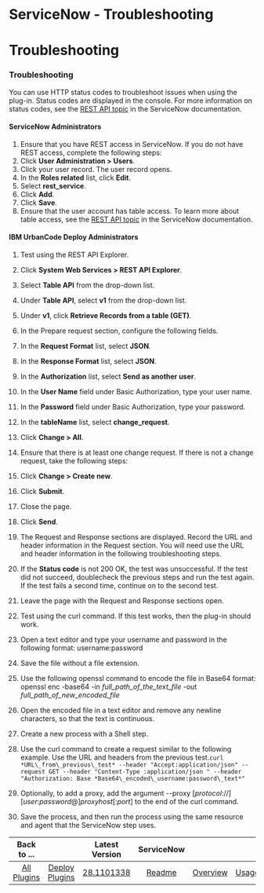 
ServiceNow - Troubleshooting
============================

# Troubleshooting


### Troubleshooting




You can use HTTP status codes to troubleshoot issues when using the plug-in. Status codes are displayed in the console. For more information on status codes, see the [REST API topic](https://wiki.servicenow.com/index.php?title=REST_API#REST_Response_HTTP_Status_Codes) in the ServiceNow documentation.

#### ServiceNow Administrators

1. Ensure that you have REST access in ServiceNow. If you do not have REST access, complete the following steps:
1. Click **User Administration > Users**.
2. Click your user record. The user record opens.
3. In the **Roles related** list, click **Edit**.
4. Select **rest\_service**.
5. Click **Add**.
6. Click **Save**.
2. Ensure that the user account has table access. To learn more about table access, see the [REST API topic](https://wiki.servicenow.com/index.php?title=REST_API#Table_Access) in the ServiceNow documentation.

#### IBM UrbanCode Deploy Administrators

1. Test using the REST API Explorer.
1. Click **System Web Services > REST API Explorer**.
2. Select **Table API** from the drop-down list.
3. Under **Table API**, select **v1** from the drop-down list.
4. Under **v1**, click **Retrieve Records from a table (GET)**.
5. In the Prepare request section, configure the following fields.
1. In the **Request Format** list, select **JSON**.
2. In the **Response Format** list, select **JSON**.
3. In the **Authorization** list, select **Send as another user**.
4. In the **User Name** field under Basic Authorization, type your user name.
5. In the **Password** field under Basic Authorization, type your password.
6. In the **tableName** list, select **change\_request**.
6. Click **Change > All**.
7. Ensure that there is at least one change request. If there is not a change request, take the following steps:
1. Click **Change > Create new**.
2. Click **Submit**.
3. Close the page.
8. Click **Send**.
9. The Request and Response sections are displayed. Record the URL and header information in the Request section. You will need use the URL and header information in the following troubleshooting steps.
10. If the **Status code** is not 200 OK, the test was unsuccessful. If the test did not succeed, doublecheck the previous steps and run the test again. If the test fails a second time, continue on to the second test.
11. Leave the page with the Request and Response sections open.
2. Test using the curl command. If this test works, then the plug-in should work.

1. Open a text editor and type your username and password in the following format: username:password
2. Save the file without a file extension.
3. Use the following openssl command to encode the file in Base64 format: openssl enc -base64 -in *full\_path\_of\_the\_text\_file* -out *full\_path\_of\_new\_encoded\_file*
4. Open the encoded file in a text editor and remove any newline characters, so that the text is continuous.
5. Create a new process with a Shell step.
6. Use the curl command to create a request similar to the following example. Use the URL and headers from the previous test.`curl *URL\_from\_previous\_test* --header "Accept:application/json" --request GET --header "Content-Type :application/json " --header "Authorization: Base *Base64\_encoded\_username:password\_text*"`

1. Optionally, to add a proxy, add the argument --proxy [*protocol*://][*user*:*password*@]*proxyhost*[:*port*] to the end of the curl command.
2. Save the process, and then run the process using the same resource and agent that the ServiceNow step uses.

|Back to ...||Latest Version|ServiceNow |||||
| :---: | :---: | :---: | :---: | :---: | :---: | :---: | :---: |
|[All Plugins](../../index.md)|[Deploy Plugins](../README.md)|[28.1101338](https://raw.githubusercontent.com/UrbanCode/IBM-UCD-PLUGINS/main/files/ServiceNow/ServiceNow-28.1101338.zip)|[Readme](README.md)|[Overview](overview.md)|[Usage](usage.md)|[Steps](steps.md)|[Downloads](downloads.md)|
